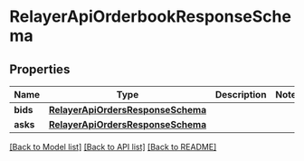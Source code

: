 # RelayerApiOrderbookResponseSchema

## Properties
Name | Type | Description | Notes
------------ | ------------- | ------------- | -------------
**bids** | [**RelayerApiOrdersResponseSchema**](RelayerApiOrdersResponseSchema.md) |  | 
**asks** | [**RelayerApiOrdersResponseSchema**](RelayerApiOrdersResponseSchema.md) |  | 

[[Back to Model list]](../README.md#documentation-for-models) [[Back to API list]](../README.md#documentation-for-api-endpoints) [[Back to README]](../README.md)



